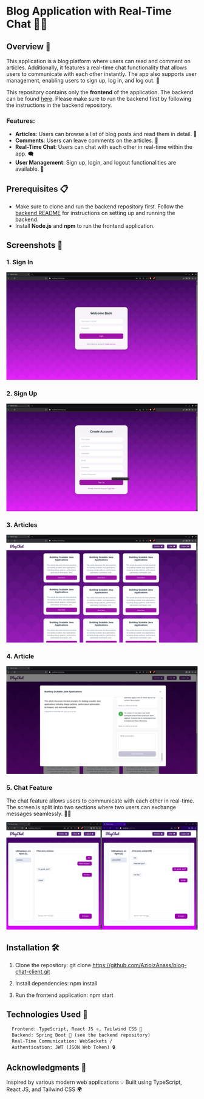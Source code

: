 # Blog Application with Real-Time Chat 📝💬

## Overview 🌟

This application is a blog platform where users can read and comment on articles. Additionally, it features a real-time chat functionality that allows users to communicate with each other instantly. The app also supports user management, enabling users to sign up, log in, and log out. 🚀

This repository contains only the **frontend** of the application. 
The backend can be found [here](https://github.com/AzioizAnass/chat-application-backend).
Please make sure to run the backend first by following the instructions in the backend repository.

### Features:
- **Articles**: Users can browse a list of blog posts and read them in detail. 📖
- **Comments**: Users can leave comments on the articles. 💬
- **Real-Time Chat**: Users can chat with each other in real-time within the app. 🗨️
- **User Management**: Sign up, login, and logout functionalities are available. 🔑

## Prerequisites 📋
- Make sure to clone and run the backend repository first. Follow the [backend README](https://github.com/AzioizAnass/chat-application-backend) for instructions on setting up and running the backend.
- Install **Node.js** and **npm** to run the frontend application.

## Screenshots 📸

### 1. Sign In

![Sign In Screen](./public/demo/images/signin.png)

### 2. Sign Up

![Sign Up Screen](./public/demo/images/signup.png)

### 3. Articles

![Articles Screen](./public/demo/images/articles.png)

### 4. Article

![Article Screen](./public/demo/images/article.png)

### 5. Chat Feature

The chat feature allows users to communicate with each other in real-time. The screen is split into two sections where two users can exchange messages seamlessly. 👥💬

![Chat Screen](./public/demo/images/chat.png)

## Installation 🛠️

1. Clone the repository:
   git clone https://github.com/AzioizAnass/blog-chat-client.git

2. Install dependencies:
   npm install

3. Run the frontend application:
   npm start


## Technologies Used 🧰
      Frontend: TypeScript, React JS ⚛️, Tailwind CSS 🌿
      Backend: Spring Boot 🚀 (see the backend repository)
      Real-Time Communication: WebSockets /
      Authentication: JWT (JSON Web Token) 🔒

## Acknowledgments 🙏
Inspired by various modern web applications 💡
Built using TypeScript, React JS, and Tailwind CSS 🌍

